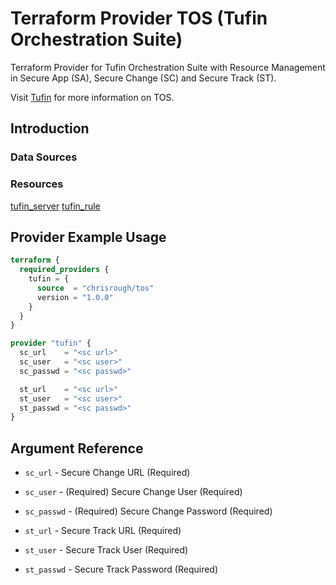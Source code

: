 # Terraform Provider TOS (Tufin Orchestration Suite)

Terraform Provider for Tufin Orchestration Suite with Resource Management in Secure App (SA), Secure Change (SC) and
Secure Track (ST).

Visit [Tufin](https://tufin.com) for more information on TOS.

## Introduction

### Data Sources


### Resources

[tufin_server](resources/server.md)
[tufin_rule](resources/rule.md)






## Provider Example Usage

```terraform
terraform {
  required_providers {
    tufin = {
      source  = "chrisrough/tos"
      version = "1.0.0"
    }
  }
}

provider "tufin" {
  sc_url    = "<sc url>"
  sc_user   = "<sc user>"
  sc_passwd = "<sc passwd>"

  st_url    = "<sc url>"
  st_user   = "<sc user>"
  st_passwd = "<sc passwd>"
}
```

## Argument Reference

* `sc_url` - Secure Change URL (Required)
* `sc_user` - (Required) Secure Change User (Required)
* `sc_passwd` - (Required) Secure Change Password (Required)

* `st_url` - Secure Track URL (Required)
* `st_user` - Secure Track User (Required)
* `st_passwd` - Secure Track Password (Required)
